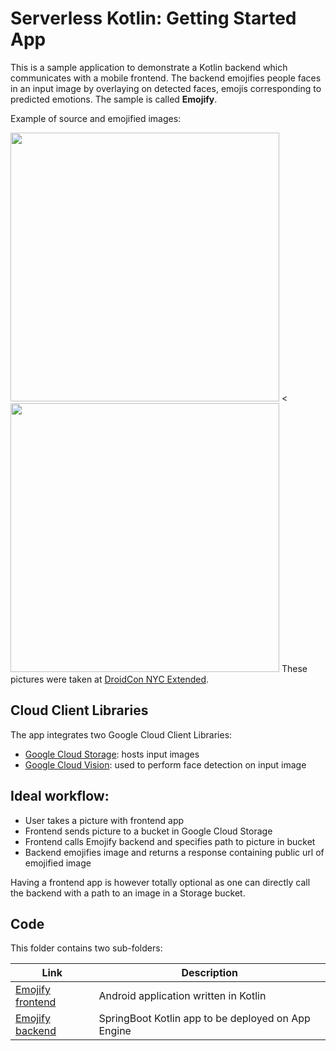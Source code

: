 Serverless Kotlin: Getting Started App
===

This is a sample application to demonstrate a Kotlin backend which communicates with a mobile
frontend. The backend emojifies people faces in an input image by overlaying on detected faces, emojis corresponding to predicted emotions. The sample is called **Emojify**.

Example of source and emojified images:

<image src="screenshots/meetup.jpg" width="430px"/> <<image src="screenshots/emojified-meetup.jpg" width="430px"/>
These pictures were taken at [DroidCon NYC Extended](https://dcnyc-extended-2018.splashthat.com/).
            
## Cloud Client Libraries
The app integrates two Google Cloud Client Libraries:
* [Google Cloud Storage](https://cloud.google.com/storage): hosts input images
* [Google Cloud Vision](https://cloud.google.com/vision): used to perform face detection on input image

## Ideal workflow:
* User takes a picture with frontend app
* Frontend sends picture to a bucket in Google Cloud Storage
* Frontend calls Emojify backend and specifies path to picture in bucket
* Backend emojifies image and returns a response containing public url of emojified image

Having a frontend app is however totally optional as one can directly call the backend with a path to an image in a Storage bucket.

## Code
This folder contains two sub-folders:

|Link|Description|
|---|---|
|[Emojify frontend](Frontend/)|Android application written in Kotlin|
|[Emojify backend](Backend/)|SpringBoot Kotlin app to be deployed on App Engine|
